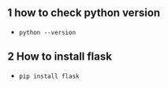 ## 1 how to check python version
- `python --version`
## 2 How to install flask
- `pip install flask`